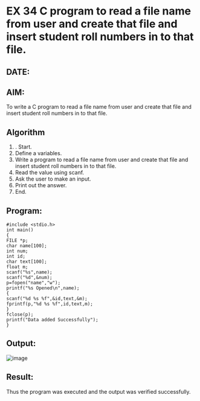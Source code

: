 # EX 34 C program to read a file name from user and create that file and insert student roll numbers in to that file.
## DATE:
## AIM:
To write a C program to read a file name from user and create that file and insert student roll numbers in to that file.

## Algorithm
1. . Start.
2. Define a variables.
3. Write a program to read a file name from user and create that file and insert student 
roll numbers in to that file.
4. Read the value using scanf.
5. Ask the user to make an input.
6. Print out the answer.
7. End.  

## Program:
```
#include <stdio.h> 
int main()
{
FILE *p;
char name[100]; 
int num;
int id;
char text[100]; 
float m; 
scanf("%s",name);
scanf("%d",&num);
p=fopen("name","w"); 
printf("%s Opened\n",name);
{
scanf("%d %s %f",&id,text,&m); 
fprintf(p,"%d %s %f",id,text,m);
}
fclose(p);
printf("Data added Successfully");
}
```

## Output:
![image](https://github.com/user-attachments/assets/f59a3640-abda-4dbd-8118-218ea7c2f8f5)

## Result:
Thus the program was executed and the output was verified successfully.
